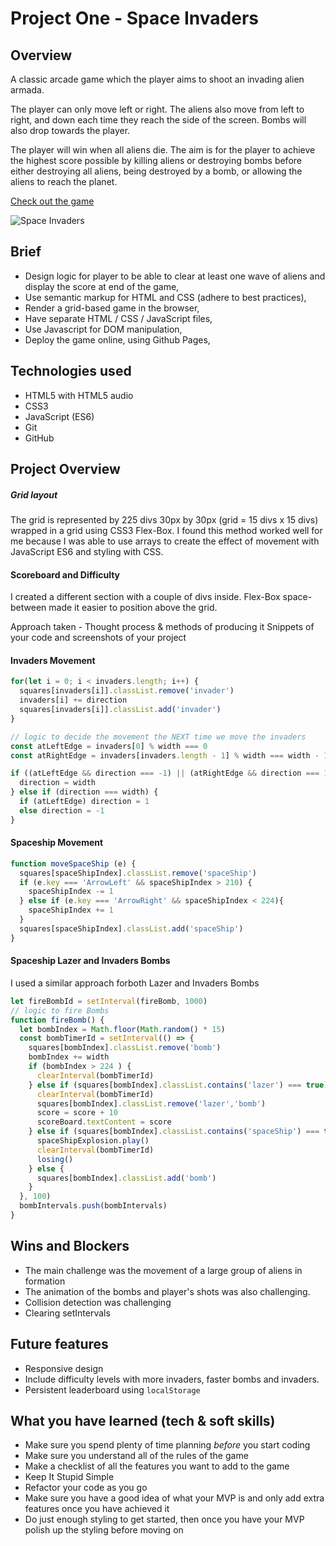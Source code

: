 # Project One - Space Invaders

## Overview

A classic arcade game which the player aims to shoot an invading alien armada.

The player can only move left or right. The aliens also move from left to right, and down each time they reach the side of the screen. Bombs will also drop towards the player.

The player will win when all aliens die. The aim is for the player to achieve the highest score possible by killing aliens or destroying bombs before either destroying all aliens, being destroyed by a bomb, or allowing the aliens to reach the planet.

[Check out the game](https://franciscofhdias.github.io/ProjectOne/)

![Space Invaders](https://user-images.githubusercontent.com/49660544/61526596-99eba000-aa12-11e9-88b7-14152face7e5.gif)

## Brief

* Design logic for player to be able to clear at least one wave of aliens and display the score at end of the game,
* Use semantic markup for HTML and CSS (adhere to best practices),
* Render a grid-based game in the browser,
* Have separate HTML / CSS / JavaScript files,
* Use Javascript for DOM manipulation,
* Deploy the game online, using Github Pages,

## Technologies used
* HTML5 with HTML5 audio
* CSS3
* JavaScript (ES6)
* Git
* GitHub

## Project Overview

##### Grid layout

The grid is represented by 225 divs 30px by 30px (grid = 15 divs x 15 divs) wrapped in a grid using CSS3 Flex-Box. I found this method worked well for me because I was able to use arrays to create the effect of movement with JavaScript ES6 and styling with CSS.

#### Scoreboard and Difficulty

I created a different section with a couple of divs inside. Flex-Box space-between made it easier to position above the grid.



Approach taken - Thought process & methods of producing it
Snippets of your code and screenshots of your project

#### Invaders Movement

```js
for(let i = 0; i < invaders.length; i++) {
  squares[invaders[i]].classList.remove('invader')
  invaders[i] += direction
  squares[invaders[i]].classList.add('invader')
}

// logic to decide the movement the NEXT time we move the invaders
const atLeftEdge = invaders[0] % width === 0
const atRightEdge = invaders[invaders.length - 1] % width === width - 1

if ((atLeftEdge && direction === -1) || (atRightEdge && direction === 1)) {
  direction = width
} else if (direction === width) {
  if (atLeftEdge) direction = 1
  else direction = -1
}
```

#### Spaceship Movement

```js
function moveSpaceShip (e) {
  squares[spaceShipIndex].classList.remove('spaceShip')
  if (e.key === 'ArrowLeft' && spaceShipIndex > 210) {
    spaceShipIndex -= 1
  } else if (e.key === 'ArrowRight' && spaceShipIndex < 224){
    spaceShipIndex += 1
  }
  squares[spaceShipIndex].classList.add('spaceShip')
}
```

#### Spaceship Lazer and Invaders Bombs

I used a similar approach forboth Lazer and Invaders Bombs 

```js
let fireBombId = setInterval(fireBomb, 1000)
// logic to fire Bombs
function fireBomb() {
  let bombIndex = Math.floor(Math.random() * 15)
  const bombTimerId = setInterval(() => {
    squares[bombIndex].classList.remove('bomb')
    bombIndex += width
    if (bombIndex > 224 ) {
      clearInterval(bombTimerId)
    } else if (squares[bombIndex].classList.contains('lazer') === true){
      clearInterval(bombTimerId)
      squares[bombIndex].classList.remove('lazer','bomb')
      score = score + 10
      scoreBoard.textContent = score
    } else if (squares[bombIndex].classList.contains('spaceShip') === true) {
      spaceShipExplosion.play()
      clearInterval(bombTimerId)
      losing()
    } else {
      squares[bombIndex].classList.add('bomb')
    }
  }, 100)
  bombIntervals.push(bombIntervals)
}
```



## Wins and Blockers
* The main challenge was the movement of a large group of aliens in formation
 * The animation of the bombs and player's shots was also challenging.
 * Collision detection was challenging
 * Clearing setIntervals




## Future features
* Responsive design
* Include difficulty levels with more invaders, faster bombs and invaders.
* Persistent leaderboard using `localStorage`

## What you have learned (tech & soft skills)
* Make sure you spend plenty of time planning _before_ you start coding
* Make sure you understand all of the rules of the game
* Make a checklist of all the features you want to add to the game
* Keep It Stupid Simple
* Refactor your code as you go
* Make sure you have a good idea of what your MVP is and only add extra features once you have achieved it
* Do just enough styling to get started, then once you have your MVP polish up the styling before moving on
